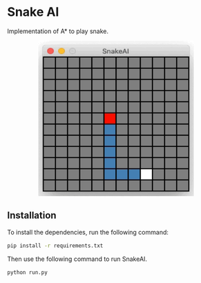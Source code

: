 # Snake AI

Implementation of A* to play snake.

<p align="center">
    <img width="360" height="360" src="images/snakeAI.gif">
</p>


## Installation

To install the dependencies, run the following command:

```bash
pip install -r requirements.txt
```

Then use the following command to run SnakeAI.

```bash
python run.py
```

